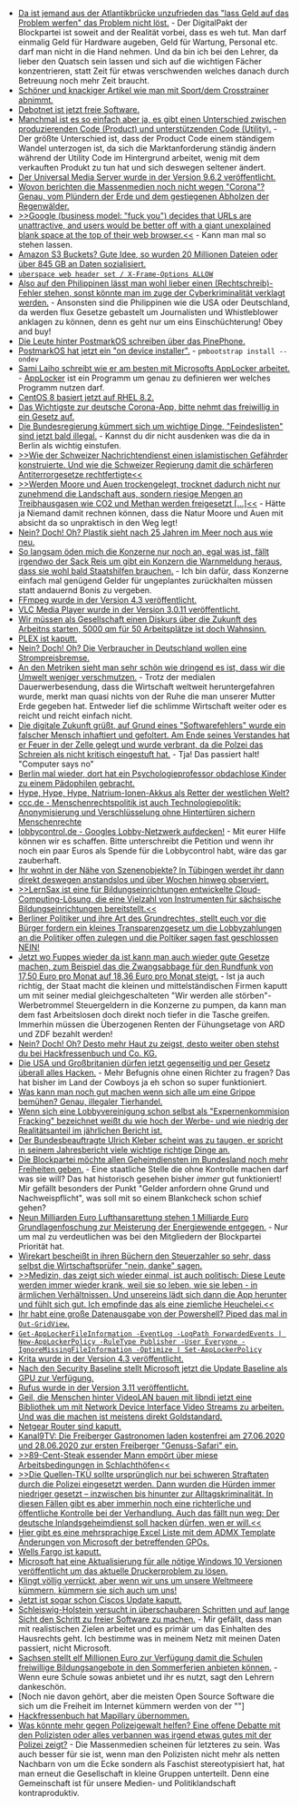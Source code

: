 * [Da ist jemand aus der Atlantikbrücke unzufrieden das "lass Geld auf das Problem werfen" das Problem nicht löst.](https://www.golem.de/news/kultusministerien-schulen-rufen-kaum-geld-aus-digitalpakt-ab-2006-149071.html) - Der DigitalPakt der Blockpartei ist soweit and der Realität vorbei, dass es weh tut. Man darf einmalig Geld für Hardware augeben, Geld für Wartung, Personal etc. darf man nicht in die Hand nehmen. Und da bin ich bei den Lehrer, da lieber den Quatsch sein lassen und sich auf die wichtigen Fächer konzentrieren, statt Zeit für etwas verschwenden welches danach durch Betreuung noch mehr Zeit braucht.
* [Schöner und knackiger Artikel wie man mit Sport/dem Crosstrainer abnimmt.](https://crosstrainer-experts.de/mit-crosstrainer-abnehmen/)
* [Debotnet ist jetzt freie Software.](http://www.mirinsoft.com/blog/19-apps/35-an-ode-to-microsoft-visual-basic-and-debotnet)
* [Manchmal ist es so einfach aber ja, es gibt einen Unterschied zwischen produzierenden Code (Product) und unterstützenden Code (Utility).](https://utcc.utoronto.ca/~cks/space/blog/programming/ProductAndUtilityCode) - Der größte Unterschied ist, dass der Product Code einem ständigem Wandel unterzogen ist, da sich die Marktanforderung ständig ändern während der Utility Code im Hintergrund arbeitet, wenig mit dem verkauften Produkt zu tun hat und sich deswegen seltener ändert.
* [Der Universal Media Server wurde in der Version 9.6.2 veröffentlicht.](https://www.planet3dnow.de/cms/56425-universal-media-server-9-6-2/)
* [Wovon berichten die Massenmedien noch nicht wegen "Corona"? Genau, vom Plündern der Erde und dem gestiegenen Abholzen der Regenwälder.](https://netzfrauen.org/2020/06/15/earth-2/)
* [>>Google (business model: "fuck you") decides that URLs are unattractive, and users would be better off with a giant unexplained blank space at the top of their web browser.<<](http://n-gate.com/hackernews/2020/06/14/0/) - Kann man mal so stehen lassen.
* [Amazon S3 Buckets? Gute Idee, so wurden 20 Millionen Dateien oder über 845 GB an Daten sozialisiert.](https://www.golem.de/news/datenleck-845-gbyte-dating-daten-ungeschuetzt-im-netz-2006-149111.html)
* [`uberspace web header set / X-Frame-Options ALLOW`](https://blog.uberspace.de/uberspace-web-header/)
* [Also auf den Philippinen lässt man wohl lieber einen (Rechtschreib)-Fehler stehen, sonst könnte man im zuge der Cyberkriminalität verklagt werden.](https://netzpolitik.org/2020/philippinische-journalistin-maria-ressa-verurteilt/) - Ansonsten sind die Philippinen wie die USA oder Deutschland, da werden flux Gesetze gebastelt um Journalisten und Whistleblower anklagen zu können, denn es geht nur um eins Einschüchterung! Obey and buy!
* [Die Leute hinter PostmarkOS schreiben über das PinePhone.](https://postmarketos.org/blog/2020/06/15/pinephone-postmarketos-community-edition/)
* [PostmarkOS hat jetzt ein "on device installer".](https://wiki.postmarketos.org/wiki/On-device_installer) - `pmbootstrap install --ondev`
* [Sami Laiho schreibt wie er am besten mit Microsofts AppLocker arbeitet.](https://4sysops.com/archives/applocker-best-practices/) - [AppLocker](https://docs.microsoft.com/en-us/windows/security/threat-protection/windows-defender-application-control/applocker/applocker-overview) ist ein Programm um genau zu definieren wer welches Programm nutzen darf.
* [CentOS 8 basiert jetzt auf RHEL 8.2.](https://www.phoronix.com/scan.php?page=news_item&px=CentOS-8-RHEL-8.2-2004)
* [Das Wichtigste zur deutsche Corona-App, bitte nehmt das freiwillig in ein Gesetz auf.](https://netzpolitik.org/2020/der-tag-vor-der-corona-warn-app/)
* [Die Bundesregierung kümmert sich um wichtige Dinge, "Feindeslisten" sind jetzt bald illegal.](https://blog.fefe.de/?ts=a019b5af) - Kannst du dir nicht ausdenken was die da in Berlin als wichtig einstufen.
* [>>Wie der Schweizer Nachrichtendienst einen islamistischen Gefährder konstruierte. Und wie die Schweizer Regierung damit die schärferen Antiterror­gesetze rechtfertigte<<](https://blog.fefe.de/?ts=a019b45e)
* [>>Werden Moore und Auen trockengelegt, trocknet dadurch nicht nur zunehmend die Landschaft aus, sondern riesige Mengen an Treibhausgasen wie CO2 und Methan werden freigesetzt [...]<<](https://www.sonnenseite.com/de/umwelt/klimakrise-beschleunigt-menschengemachte-wasserkrise.html) - Hätte ja Niemand damit rechnen können, dass die Natur Moore und Auen mit absicht da so unpraktisch in den Weg legt!
* [Nein? Doch! Oh? Plastik sieht nach 25 Jahren im Meer noch aus wie neu.](https://www.sonnenseite.com/de/wissenschaft/plastik-in-der-tiefsee-nach-einem-vierteljahrhundert-noch-wie-neu.html)
* [So langsam öden mich die Konzerne nur noch an, egal was ist, fällt irgendwo der Sack Reis um gibt ein Konzern die Warnmeldung heraus, dass sie wohl bald Staatshilfen brauchen.](https://www.golem.de/news/armageddon-telekom-fuerchtet-milliardenbelastung-durch-huawei-verbot-2006-149128.html) - Ich bin dafür, dass Konzerne einfach mal genügend Gelder für ungeplantes zurückhalten müssen statt andauernd Bonis zu vergeben.
* [FFmpeg wurde in der Version 4.3 veröffentlicht.](https://www.phoronix.com/scan.php?page=news_item&px=FFmpeg-4.3-Released)
* [VLC Media Player wurde in der Version 3.0.11 veröffentlicht.](https://www.bleepingcomputer.com/news/security/vlc-media-player-3011-fixes-severe-remote-code-execution-flaw/)
* [Wir müssen als Gesellschaft einen Diskurs über die Zukunft des Arbeitns starten, 5000 qm für 50 Arbeitsplätze ist doch Wahnsinn.](https://www.golem.de/news/emsbueren-amazon-errichtet-erneut-neue-niederlassung-in-deutschland-2006-149129.html)
* [PLEX ist kaputt.](https://www.bleepingcomputer.com/news/security/plex-fixes-media-server-bugs-allowing-full-system-takeover/)
* [Nein? Doch! Oh? Die Verbraucher in Deutschland wollen eine Strompreisbremse.](https://www.sonnenseite.com/de/energie/umfrage-verbraucher-wollen-strompreisbremse-in-deutschland.html)
* [An den Metriken sieht man sehr schön wie dringend es ist, dass wir die Umwelt weniger verschmutzen.](https://www.sonnenseite.com/de/zukunft/die-erde-hat-fieber.html) - Trotz der medialen Dauerwerbesendung, dass die Wirtschaft weltweit heruntergefahren wurde, merkt man quasi nichts von der Ruhe die man unserer Mutter Erde gegeben hat. Entweder lief die schlimme Wirtschaft weiter oder es reicht und reicht einfach nicht.
* [Die digitale Zukunft grüßt, auf Grund eines "Softwarefehlers" wurde ein falscher Mensch inhaftiert und gefoltert. Am Ende seines Verstandes hat er Feuer in der Zelle gelegt und wurde verbrant, da die Polzei das Schreien als nicht kritisch eingestuft hat.](https://blog.fefe.de/?ts=a0171de3) - Tja! Das passiert halt! "Computer says no"
* [Berlin mal wieder, dort hat ein Psychologieprofessor obdachlose Kinder zu einem Pädophilen gebracht.](https://blog.fefe.de/?ts=a0171b0a)
* [Hype, Hype, Hype, Natrium-Ionen-Akkus als Retter der westlichen Welt?](https://www.golem.de/news/natrium-ionen-akkus-ausnahmsweise-ein-echter-durchbruch-in-der-akkutechnik-2006-149130.html)
* [ccc.de - Menschenrechtspolitik ist auch Technologiepolitik: Anonymisierung und Verschlüsselung ohne Hintertüren sichern Menschenrechte](https://www.ccc.de/de/updates/2020/anynomisierung-menschenrecht)
* [lobbycontrol.de - Googles Lobby-Netzwerk aufdecken!](https://www.lobbycontrol.de/2020/06/googles-lobbynetzwerk-aufdecken/) - Mit eurer Hilfe können wir es schaffen. Bitte unterschreibt die Petition und wenn ihr noch ein paar Euros als Spende für die Lobbycontrol habt, wäre das gar zauberhaft.
* [Ihr wohnt in der Nähe von Szenenobjekte? In Tübingen werdet ihr dann direkt deswegen anstandslos und über Wochen hinweg observiert.](https://netzpolitik.org/2020/klage-heimliche-videou%cc%88berwachung-von-tu%cc%88binger-wohnprojekten-war-illegal/)
* [>>LernSax ist eine für Bildungseinrichtungen entwickelte Cloud-Computing-Lösung, die eine Vielzahl von Instrumenten für sächsische Bildungseinrichtungen bereitstellt.<<](https://www.bildung.sachsen.de/blog/index.php/2020/06/17/mehr-als-nur-ein-corona-lern-werkzeug-ein-ueberblick-zur-lernplattform-lernsax/)
* [Berliner Politiker und ihre Art des Grundrechtes, stellt euch vor die Bürger fordern ein kleines Transparenzgesetz um die Lobbyzahlungen an die Politiker offen zulegen und die Poltiker sagen fast geschlossen NEIN!](https://netzpolitik.org/2020/ulrich-kelber-fordert-transparenzgesetz/)
* [Jetzt wo Fuppes wieder da ist kann man auch wieder gute Gesetze machen, zum Beispiel das die Zwangsabbage für den Rundfunk von 17,50 Euro pro Monat auf 18,36 Euro pro Monat steigt.](https://www.golem.de/news/rundfunkkommission-laender-unterzeichnen-vertrag-fuer-hoeheren-rundfunkbeitrag-2006-149142.html) - Ist ja auch richtig, der Staat macht die kleinen und mittelständischen Firmen kaputt um mit seiner medial gleichgeschalteten "Wir werden alle störben"-Werbetrommel Steuergeldern in die Konzerne zu pumpen, da kann man dem fast Arbeitslosen doch direkt noch tiefer in die Tasche greifen. Immerhin müssen die Überzogenen Renten der Fühungsetage von ARD und ZDF bezahlt werden!
* [Nein? Doch! Oh? Desto mehr Haut zu zeigst, desto weiter oben stehst du bei Hackfressenbuch und Co. KG.](https://netzpolitik.org/2020/studie-instagram-je-mehr-haut-du-zeigst-desto-sichtbarer-wirst-du/)
* [Die USA und Großbritanien dürfen jetzt gegenseitig und per Gesetz überall alles Hacken.](https://netzpolitik.org/2020/kritik-an-datenabkommen-zwischen-usa-und-grossbritannien/) - Mehr Befugnis ohne einen Richter zu fragen? Das hat bisher im Land der Cowboys ja eh schon so super funktioniert.
* [Was kann man noch gut machen wenn sich alle um eine Grippe bemühen? Genau, illegaler Tierhandel.](https://netzfrauen.org/2020/06/17/coronavirus-10/)
* [Wenn sich eine Lobbyvereinigung schon selbst als "Expernenkommision Fracking" bezeichnet weißt du wie hoch der Werbe- und wie niedrig der Realitätsanteil im jährlichen Bericht ist.](https://www.sonnenseite.com/de/energie/duh-fracking-muss-in-deutschland-verboten-bleiben.html)
* [Der Bundesbeauftragte Ulrich Kleber scheint was zu taugen, er spricht in seinem Jahresbericht viele wichtige richtige Dinge an.]()
* [Die Blockpartei möchte allen Geheimdiensten im Bundesland noch mehr Freiheiten geben.](https://netzpolitik.org/2020/mit-diesem-gesetz-bekommen-alle-geheimdienste-staatstrojaner/) - Eine staatliche Stelle die ohne Kontrolle machen darf was sie will? Das hat historisch gesehen bisher *immer* gut funktioniert! Mir gefällt besonders der Punkt "Gelder anfordern ohne Grund und Nachweispflicht", was soll mit so einem Blankcheck schon schief gehen?
* [Neun Milliarden Euro Lufthansarettung stehen 1 Milliarde Euro Grundlagenfoschung zur Meisterung der Energiewende entgegen.](https://www.sonnenseite.com/de/politik/2019-115-milliarden-fr-erforschung-der-energiewende.html) - Nur um mal zu verdeutlichen was bei den Mitgliedern der Blockpartei Priorität hat.
* [Wirekart bescheißt in ihren Büchern den Steuerzahler so sehr, dass selbst die Wirtschaftsprüfer "nein, danke" sagen.](https://blog.fefe.de/?ts=a01580e7)
* [>>Medizin, das zeigt sich wieder einmal, ist auch politisch: Diese Leute werden immer wieder krank, weil sie so leben, wie sie leben - in ärmlichen Verhältnissen. Und unsereins lädt sich dann die App herunter und fühlt sich gut. Ich empfinde das als eine ziemliche Heuchelei.<<](https://blog.fefe.de/?ts=a015f7a3)
* [Ihr habt eine große Datenausgabe von der Powershell? Piped das mal in `Out-GridView`.]()
* [`Get-AppLockerFileInformation -EventLog -LogPath ForwardedEvents | New-AppLockerPolicy -RuleType Publisher -User Everyone -IgnoreMissingFileInformation -Optimize | Set-AppLockerPolicy`](https://4sysops.com/archives/creating-applocker-rules-from-the-windows-event-log/)
* [Krita wurde in der Version 4.3 veröffentlicht.](http://www.phoronix.com/scan.php?page=news_item&px=Krita-4.3-Released)
* [Nach den Security Baseline stellt Microsoft jetzt die Update Baseline als GPU zur Verfügung.](https://www.windowspro.de/wolfgang-sommergut/update-baseline-microsofts-empfohlene-gpo-einstellungen-fuer-windows-updates)
* [Rufus wurde in der Version 3.11 veröffentlicht.](https://www.planet3dnow.de/cms/56507-rufus-3-11/)
* [Geil, die Menschen hinter VideoLAN bauen mit libndi jetzt eine Bibliothek um mit Network Device Interface Video Streams zu arbeiten. Und was die machen ist meistens direkt Goldstandard.](http://www.phoronix.com/scan.php?page=news_item&px=libndi-NDI-Video-Stream)
* [Netgear Router sind kaputt.](https://www.bleepingcomputer.com/news/security/79-netgear-router-models-risk-full-takeover-due-to-unpatched-bug/)
* [Kanal9TV: Die Freiberger Gastronomen laden kostenfrei am 27.06.2020 und 28.06.2020 zur ersten Freiberger "Genuss-Safari" ein.](https://www.youtube.com/watch?v=DGQi9RUltYA)
* [>>89-Cent-Steak essender Mann empört über miese Arbeitsbedingungen in Schlachthöfen<<](http://feedproxy.google.com/~r/blogspot/rkEL/~3/pwP_4vP5BTI/89-cent-steak-arbeit.html)
* [>>Die Quellen-TKÜ sollte ursprünglich nur bei schweren Straftaten durch die Polizei eingesetzt werden. Dann wurden die Hürden immer niedriger gesetzt – inzwischen bis hinunter zur Alltagskriminalität. In diesen Fällen gibt es aber immerhin noch eine richterliche und öffentliche Kontrolle bei der Verhandlung. Auch das fällt nun weg: Der deutsche Inlandsgeheimdienst soll hacken dürfen, wen er will.<<](https://netzpolitik.org/2020/staatstrojaner-fuer-geheimdienste-tritt-die-regelung-in-kraft-werden-wir-dagegen-klagen/)
* [Hier gibt es eine mehrsprachige Excel Liste mit dem ADMX Template Änderungen von Microsoft der betreffenden GPOs.](https://4sysops.com/archives/admx-download-for-windows-10-2004-gpo-settings-reference-spreadsheet/)
* [Wells Fargo ist kaputt.](https://www.bleepingcomputer.com/news/security/wells-fargo-phishing-baits-customers-with-calendar-invites/)
* [Microsoft hat eine Aktualisierung für alle nötige Windows 10 Versionen veröffentlicht um das aktuelle Druckerproblem zu lösen.](https://www.bleepingcomputer.com/news/microsoft/microsoft-fixes-printing-issues-for-all-affected-windows-10-versions/)
* [Klingt völlig verrückt, aber wenn wir uns um unsere Weltmeere kümmern, kümmern sie sich auch um uns!](https://www.sonnenseite.com/de/umwelt/was-gut-frs-meer-ist-ist-auch-gut-fr-den-menschen.html)
* [Jetzt ist sogar schon Ciscos Update kaputt.](https://blog.fefe.de/?ts=a015b0b5)
* [Schleiswig-Holstein versucht in überschaubaren Schritten und auf lange Sicht den Schritt zu freier Software zu machen.](https://www.golem.de/news/schleswig-holstein-bye-bye-microsoft-hello-open-source-2006-149174-2.html) - Mir gefällt, dass man mit realistischen Zielen arbeitet und es primär um das Einhalten des Hausrechts geht. Ich bestimme was in meinem Netz mit meinen Daten passiert, nicht Microsoft.
* [Sachsen stellt elf Millionen Euro zur Verfügung damit die Schulen freiwillige Bildungsangebote in den Sommerferien anbieten können.](https://www.bildung.sachsen.de/blog/index.php/2020/06/19/sommerschule/) - Wenn eure Schule sowas anbietet und ihr es nutzt, sagt den Lehrern dankeschön.
* [Noch nie davon gehört, aber die meisten Open Source Software die sich um die Freiheit im Internet kümmern werden von der ""]
* [Hackfressenbuch hat Mapillary übernommen.](https://www.golem.de/news/openstreetmap-facebook-uebernimmt-crowdsource-kartenanbieter-mapillary-2006-149184.html)
* [Was könnte mehr gegen Polizeigewalt helfen? Eine offene Debatte mit den Polizisten oder alles verbannen was irgend etwas gutes mit der Polizei zeigt?](https://www.rnd.de/medien/paw-patrol-kinderserie-wegen-unkritischer-polizeidarstellung-absetzen-XCI55JVARZFE7KODZCGAXW2CGE.html) - Die Massenmedien scheinen für letzteres zu sein. Was auch besser für sie ist, wenn man den Polizisten nicht mehr als netten Nachbarn von um die Ecke sondern als Faschist stereotypisiert hat, hat man erneut die Gesellschaft in kleine Gruppen unterteilt. Denn eine Gemeinschaft ist für unsere Medien- und Politiklandschaft kontraproduktiv.

